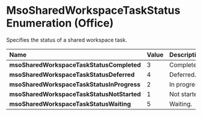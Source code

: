 
# MsoSharedWorkspaceTaskStatus Enumeration (Office)

Specifies the status of a shared workspace task.



|**Name**|**Value**|**Description**|
|:-----|:-----|:-----|
| **msoSharedWorkspaceTaskStatusCompleted**|3|Completed.|
| **msoSharedWorkspaceTaskStatusDeferred**|4|Deferred.|
| **msoSharedWorkspaceTaskStatusInProgress**|2|In progress.|
| **msoSharedWorkspaceTaskStatusNotStarted**|1|Not started.|
| **msoSharedWorkspaceTaskStatusWaiting**|5|Waiting.|
